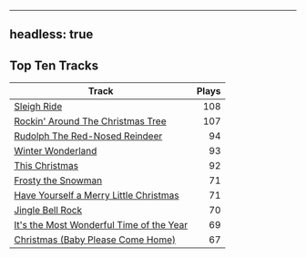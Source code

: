 
---
headless: true
---

## Top Ten Tracks

| Track | Plays |
| --- |  ---: |
|[Sleigh Ride](/songs/sleigh-ride)| 108|
|[Rockin' Around The Christmas Tree](/songs/rockin-around-the-christmas-tree)| 107|
|[Rudolph The Red-Nosed Reindeer](/songs/rudolph-the-red-nosed-reindeer)| 94|
|[Winter Wonderland](/songs/winter-wonderland)| 93|
|[This Christmas](/songs/this-christmas)| 92|
|[Frosty the Snowman](/songs/frosty-the-snowman)| 71|
|[Have Yourself a Merry Little Christmas](/songs/have-yourself-a-merry-little-christmas)| 71|
|[Jingle Bell Rock](/songs/jingle-bell-rock)| 70|
|[It's the Most Wonderful Time of the Year](/songs/its-the-most-wonderful-time-of-the-year)| 69|
|[Christmas (Baby Please Come Home)](/songs/christmas-baby-please-come-home)| 67|
